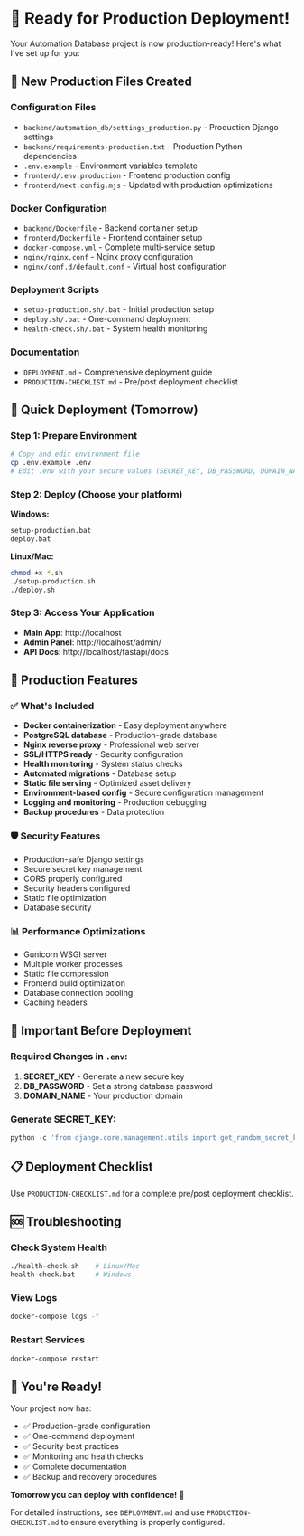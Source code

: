# 🚀 Ready for Production Deployment!

Your Automation Database project is now production-ready! Here's what I've set up for you:

## 📁 New Production Files Created

### Configuration Files
- `backend/automation_db/settings_production.py` - Production Django settings
- `backend/requirements-production.txt` - Production Python dependencies
- `.env.example` - Environment variables template
- `frontend/.env.production` - Frontend production config
- `frontend/next.config.mjs` - Updated with production optimizations

### Docker Configuration
- `backend/Dockerfile` - Backend container setup
- `frontend/Dockerfile` - Frontend container setup
- `docker-compose.yml` - Complete multi-service setup
- `nginx/nginx.conf` - Nginx proxy configuration
- `nginx/conf.d/default.conf` - Virtual host configuration

### Deployment Scripts
- `setup-production.sh/.bat` - Initial production setup
- `deploy.sh/.bat` - One-command deployment
- `health-check.sh/.bat` - System health monitoring

### Documentation
- `DEPLOYMENT.md` - Comprehensive deployment guide
- `PRODUCTION-CHECKLIST.md` - Pre/post deployment checklist

## 🎯 Quick Deployment (Tomorrow)

### Step 1: Prepare Environment
```bash
# Copy and edit environment file
cp .env.example .env
# Edit .env with your secure values (SECRET_KEY, DB_PASSWORD, DOMAIN_NAME)
```

### Step 2: Deploy (Choose your platform)

**Windows:**
```cmd
setup-production.bat
deploy.bat
```

**Linux/Mac:**
```bash
chmod +x *.sh
./setup-production.sh
./deploy.sh
```

### Step 3: Access Your Application
- **Main App**: http://localhost
- **Admin Panel**: http://localhost/admin/
- **API Docs**: http://localhost/fastapi/docs

## 🔧 Production Features

### ✅ What's Included
- **Docker containerization** - Easy deployment anywhere
- **PostgreSQL database** - Production-grade database
- **Nginx reverse proxy** - Professional web server
- **SSL/HTTPS ready** - Security configuration
- **Health monitoring** - System status checks
- **Automated migrations** - Database setup
- **Static file serving** - Optimized asset delivery
- **Environment-based config** - Secure configuration management
- **Logging and monitoring** - Production debugging
- **Backup procedures** - Data protection

### 🛡️ Security Features
- Production-safe Django settings
- Secure secret key management
- CORS properly configured
- Security headers configured
- Static file optimization
- Database security

### 📊 Performance Optimizations
- Gunicorn WSGI server
- Multiple worker processes
- Static file compression
- Frontend build optimization
- Database connection pooling
- Caching headers

## 🚨 Important Before Deployment

### Required Changes in `.env`:
1. **SECRET_KEY** - Generate a new secure key
2. **DB_PASSWORD** - Set a strong database password
3. **DOMAIN_NAME** - Your production domain

### Generate SECRET_KEY:
```python
python -c 'from django.core.management.utils import get_random_secret_key; print(get_random_secret_key())'
```

## 📋 Deployment Checklist

Use `PRODUCTION-CHECKLIST.md` for a complete pre/post deployment checklist.

## 🆘 Troubleshooting

### Check System Health
```bash
./health-check.sh    # Linux/Mac
health-check.bat     # Windows
```

### View Logs
```bash
docker-compose logs -f
```

### Restart Services
```bash
docker-compose restart
```

## 🎉 You're Ready!

Your project now has:
- ✅ Production-grade configuration
- ✅ One-command deployment
- ✅ Security best practices
- ✅ Monitoring and health checks
- ✅ Complete documentation
- ✅ Backup and recovery procedures

**Tomorrow you can deploy with confidence!** 🚀

For detailed instructions, see `DEPLOYMENT.md` and use `PRODUCTION-CHECKLIST.md` to ensure everything is properly configured.
